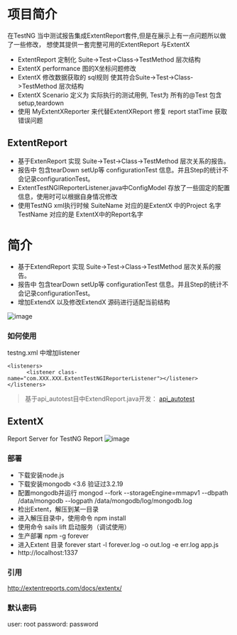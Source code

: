 
# 项目简介
在TestNG 当中测试报告集成ExtentReport套件,但是在展示上有一点问题所以做了一些修改，
想使其提供一套完整可用的ExtentReport 与ExtentX

- ExtentReport 定制化 Suite->Test->Class->TestMethod 层次结构
- ExtentX performance 图的X坐标问题修改
- ExtentX 修改数据获取的 sql规则 使其符合Suite->Test->Class->TestMethod 层次结构
- ExtentX Scenario 定义为 实际执行的测试用例, Test为 所有的@Test 包含 setup,teardown
- 使用 MyExtentXReporter 来代替ExtentXReport 修复 report statTime 获取错误问题

## ExtentReport
- 基于ExtenReport 实现 Suite->Test->Class->TestMethod 层次关系的报告。
- 报告中 包含tearDown setUp等 configurationTest 信息。并且Step的统计不会记录configurationTest。
- ExtentTestNGIReporterListener.java中ConfigModel 存放了一些固定的配置信息，使用时可以根据自身情况修改
- 使用TestNG xml执行时候 SuiteName 对应的是ExtentX 中的Project 名字 TestName 对应的是 ExtentX中的Report名字


# 简介
- 基于ExtendReport 实现 Suite->Test->Class->TestMethod 层次关系的报告。
- 报告中 包含tearDown setUp等 configurationTest 信息。并且Step的统计不会记录configurationTest。
- 增加ExtendX 以及修改ExtendX 源码进行适配当前结构

![image](https://github.com/yili1992/ExtendReport/raw/master/asset/1.png)

### 如何使用

testng.xml 中增加listener


    <listeners>
          <listener class-name="com.XXX.XXX.ExtentTestNGIReporterListener"></listener>
    </listeners>
>基于api_autotest目中ExtendReport.java开发：
[api_autotest](https://github.com/ChenSen5/api_autotest/blob/master/src/main/java/com/sen/api/listeners/ExtentTestNGIReporterListener.java)

## ExtentX

Report Server for TestNG Report
![image](https://github.com/yili1992/ExtendReport/raw/master/asset/dashboard.png)

### 部署

* 下载安装node.js
* 下载安装mongodb  <3.6 验证过3.2.19
* 配置mongodb并运行 mongod  --fork   --storageEngine=mmapv1 --dbpath /data/mongodb --logpath /data/mongodb/log/mongodb.log
* 检出Extent，解压到某一目录
* 进入解压目录中，使用命令 npm install
* 使用命令 sails lift 启动服务（调试使用）
* 生产部署  npm -g forever
* 进入Extent 目录  forever start -l forever.log -o out.log -e err.log app.js
* http://localhost:1337 


### 引用
http://extentreports.com/docs/extentx/

### 默认密码
user:      root
password:  password
